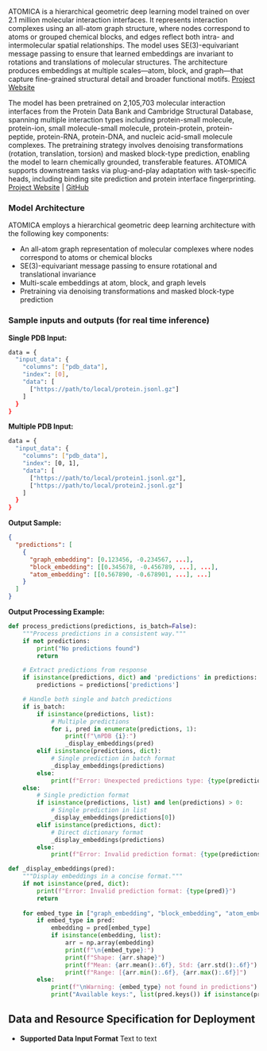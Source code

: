 <!-- DO NOT CHANGE MARKDOWN HEADERS. IF CHANGED, MODEL CARD MAY BE REJECTED BY A REVIEWER -->

<!-- `description.md` is required. -->

ATOMICA is a hierarchical geometric deep learning model trained on over 2.1 million molecular interaction interfaces. It represents interaction complexes using an all-atom graph structure, where nodes correspond to atoms or grouped chemical blocks, and edges reflect both intra- and intermolecular spatial relationships. The model uses SE(3)-equivariant message passing to ensure that learned embeddings are invariant to rotations and translations of molecular structures. The architecture produces embeddings at multiple scales—atom, block, and graph—that capture fine-grained structural detail and broader functional motifs. [Project Website](https://zitniklab.hms.harvard.edu/projects/ATOMICA/)

The model has been pretrained on 2,105,703 molecular interaction interfaces from the Protein Data Bank and Cambridge Structural Database, spanning multiple interaction types including protein-small molecule, protein-ion, small molecule-small molecule, protein-protein, protein-peptide, protein-RNA, protein-DNA, and nucleic acid-small molecule complexes. The pretraining strategy involves denoising transformations (rotation, translation, torsion) and masked block-type prediction, enabling the model to learn chemically grounded, transferable features. ATOMICA supports downstream tasks via plug-and-play adaptation with task-specific heads, including binding site prediction and protein interface fingerprinting. [Project Website](https://zitniklab.hms.harvard.edu/projects/ATOMICA/) | [GitHub](https://github.com/mims-harvard/ATOMICA/tree/main)



### Model Architecture
ATOMICA employs a hierarchical geometric deep learning architecture with the following key components:
- An all-atom graph representation of molecular complexes where nodes correspond to atoms or chemical blocks
- SE(3)-equivariant message passing to ensure rotational and translational invariance
- Multi-scale embeddings at atom, block, and graph levels
- Pretraining via denoising transformations and masked block-type prediction

### Sample inputs and outputs (for real time inference)

**Single PDB Input:**
```bash
data = {
  "input_data": {
    "columns": ["pdb_data"],
    "index": [0],
    "data": [
      ["https://path/to/local/protein.jsonl.gz"]
    ]
  }
}
```

**Multiple PDB Input:**
```bash
data = {
  "input_data": {
    "columns": ["pdb_data"],
    "index": [0, 1],
    "data": [
      ["https://path/to/local/protein1.jsonl.gz"],
      ["https://path/to/local/protein2.jsonl.gz"]
    ]
  }
}
```

**Output Sample:**
```json
{
  "predictions": [
    {
      "graph_embedding": [0.123456, -0.234567, ...],
      "block_embedding": [[0.345678, -0.456789, ...], ...],
      "atom_embedding": [[0.567890, -0.678901, ...], ...]
    }
  ]
}
```

**Output Processing Example:**
```python
def process_predictions(predictions, is_batch=False):
    """Process predictions in a consistent way."""
    if not predictions:
        print("No predictions found")
        return

    # Extract predictions from response
    if isinstance(predictions, dict) and 'predictions' in predictions:
        predictions = predictions['predictions']

    # Handle both single and batch predictions
    if is_batch:
        if isinstance(predictions, list):
            # Multiple predictions
            for i, pred in enumerate(predictions, 1):
                print(f"\nPDB {i}:")
                _display_embeddings(pred)
        elif isinstance(predictions, dict):
            # Single prediction in batch format
            _display_embeddings(predictions)
        else:
            print(f"Error: Unexpected predictions type: {type(predictions)}")
    else:
        # Single prediction format
        if isinstance(predictions, list) and len(predictions) > 0:
            # Single prediction in list
            _display_embeddings(predictions[0])
        elif isinstance(predictions, dict):
            # Direct dictionary format
            _display_embeddings(predictions)
        else:
            print(f"Error: Invalid prediction format: {type(predictions)}")

def _display_embeddings(pred):
    """Display embeddings in a concise format."""
    if not isinstance(pred, dict):
        print(f"Error: Invalid prediction format: {type(pred)}")
        return
        
    for embed_type in ["graph_embedding", "block_embedding", "atom_embedding"]:
        if embed_type in pred:
            embedding = pred[embed_type]
            if isinstance(embedding, list):
                arr = np.array(embedding)
                print(f"\n{embed_type}:")
                print(f"Shape: {arr.shape}")
                print(f"Mean: {arr.mean():.6f}, Std: {arr.std():.6f}")
                print(f"Range: [{arr.min():.6f}, {arr.max():.6f}]")
        else:
            print(f"\nWarning: {embed_type} not found in predictions")
            print("Available keys:", list(pred.keys()) if isinstance(pred, dict) else "Not a dictionary")
```

## Data and Resource Specification for Deployment
* **Supported Data Input Format** 
Text to text